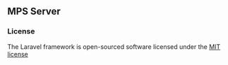 ## MPS Server

### License

The Laravel framework is open-sourced software licensed under the [MIT license](http://opensource.org/licenses/MIT)
